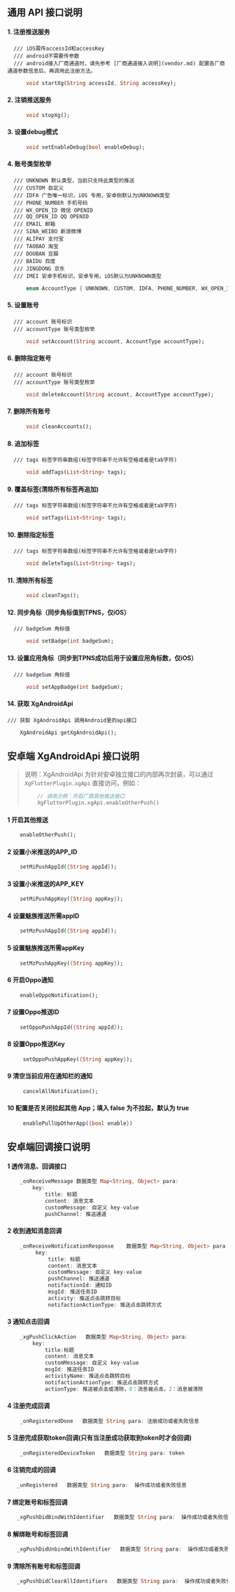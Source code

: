 ## 通用 API 接口说明

#### 1. 注册推送服务
      /// iOS需传accessId和accessKey
      /// android不需要传参数
      /// android接入厂商通道时，请先参考 [厂商通道接入说明](vendor.md) 配置各厂商通道参数信息后，再调用此注册方法。
```dart
      void startXg(String accessId, String accessKey);
```

#### 2. 注销推送服务
```dart
      void stopXg();
```

#### 3. 设置debug模式
```dart
      void setEnableDebug(bool enableDebug);
```

#### 4. 账号类型枚举
      /// UNKNOWN 默认类型，当前只支持此类型的推送
      /// CUSTOM 自定义
      /// IDFA 广告唯一标识，iOS 专用，安卓侧默认为UNKNOWN类型
      /// PHONE_NUMBER 手机号码
      /// WX_OPEN_ID 微信 OPENID
      /// QQ_OPEN_ID QQ OPENID
      /// EMAIL 邮箱
      /// SINA_WEIBO 新浪微博
      /// ALIPAY 支付宝
      /// TAOBAO 淘宝
      /// DOUBAN 豆瓣
      /// BAIDU 百度
      /// JINGDONG 京东
      /// IMEI 安卓手机标识，安卓专用，iOS默认为UNKNOWN类型
```dart
      enum AccountType { UNKNOWN, CUSTOM, IDFA, PHONE_NUMBER, WX_OPEN_ID, QQ_OPEN_ID, EMAIL, SINA_WEIBO, ALIPAY, TAOBAO, DOUBAN, FACEBOOK, TWITTER, GOOGLE, BAIDU, JINGDONG, LINKEDIN, IMEI }
```

#### 5. 设置账号
      /// account 账号标识
      /// accountType 账号类型枚举
```dart
      void setAccount(String account, AccountType accountType);
```

#### 6. 删除指定账号
      /// account 账号标识
      /// accountType 账号类型枚举
```dart
      void deleteAccount(String account, AccountType accountType);
```

#### 7. 删除所有账号
```dart
      void cleanAccounts();
```

####  8. 追加标签
      /// tags 标签字符串数组(标签字符串不允许有空格或者是tab字符)
```dart
      void addTags(List<String> tags);
```

#### 9. 覆盖标签(清除所有标签再追加)
      /// tags 标签字符串数组(标签字符串不允许有空格或者是tab字符)
```dart
      void setTags(List<String> tags);
```

#### 10. 删除指定标签
      /// tags 标签字符串数组(标签字符串不允许有空格或者是tab字符)
```dart
      void deleteTags(List<String> tags);
```

#### 11. 清除所有标签
```dart
      void cleanTags();
```

#### 12. 同步角标（同步角标值到TPNS，仅iOS）
      /// badgeSum 角标值
```dart
      void setBadge(int badgeSum);
```

#### 13. 设置应用角标（同步到TPNS成功后用于设置应用角标数，仅iOS）
      /// badgeSum 角标值
```dart
      void setAppBadge(int badgeSum);
```

#### 14. 获取 XgAndroidApi
    /// 获取 XgAndroidApi 调用Android里的api接口
```dart
    XgAndroidApi getXgAndroidApi();
```


## 安卓端 XgAndroidApi 接口说明

> 说明：XgAndroidApi 为针对安卓独立接口的内部再次封装，可以通过 `XgFlutterPlugin.xgApi` 直接访问，例如：
> ```dart
>     // 调用示例：开启厂商其他推送接口
>     XgFlutterPlugin.xgApi.enableOtherPush()
> ```

#### 1  开启其他推送
```dart
    enableOtherPush();
```

#### 2  设置小米推送的APP_ID
```dart
    setMiPushAppId({String appId});
```

#### 3  设置小米推送的APP_KEY
```dart
    setMiPushAppKey({String appKey});
```

#### 4  设置魅族推送所需appID
```dart
    setMzPushAppId({String appId});
```

#### 5  设置魅族推送所需appKey
```dart
    setMzPushAppKey({String appKey});
```

#### 6  开启Oppo通知
```dart
    enableOppoNotification();
```

#### 7  设置Oppo推送ID
```dart
    setOppoPushAppId({String appId});
```

#### 8  设置Oppo推送Key
```dart
     setOppoPushAppKey({String appKey});
```

#### 9  清空当前应用在通知栏的通知
```dart
     cancelAllNotification();
```

#### 10 配置是否关闭拉起其他 App；填入 false 为不拉起，默认为 true
```dart
     enablePullUpOtherApp({bool enable})
```

##  安卓端回调接口说明

#### 1 透传消息、回调接口
```dart
    _onReceiveMessage 数据类型 Map<String, Object> para:
        key:
            title: 标题
            content: 消息文本
            customMessage: 自定义 key-value
            pushChannel: 推送通道
```

#### 2 收到通知消息回调
```dart
    _onReceiveNotificationResponse    数据类型 Map<String, Object> para = new HashMap<>()
         key: 
             title: 标题
             content: 消息文本
             customMessage: 自定义 key-value
             pushChannel: 推送通道
             notifactionId: 通知ID
             msgId: 推送任务ID
             activity: 推送点击跳转目标
             notifactionActionType: 推送点击跳转方式
```

#### 3 通知点击回调
```dart
    _xgPushClickAction   数据类型 Map<String, Object> para:
        key: 
            title:标题
            content: 消息文本
            customMessage: 自定义 key-value
            msgId: 推送任务ID
            activityName: 推送点击跳转目标
            notifactionActionType: 推送点击跳转方式
            actionType: 推送被点击或清除，0：消息被点击，2：消息被清除
```

#### 4 注册完成回调
```dart
    _onRegisteredDone   数据类型 String para: 注册成功或者失败信息
```

#### 5 注册完成获取token回调(只有当注册成功获取到token时才会回调)
```dart
    _onRegisteredDeviceToken   数据类型 String para: token
```

#### 6 注销完成的回调
```dart
   _unRegistered   数据类型 String para:  操作成功或者失败信息
```

#### 7 绑定账号和标签回调
```dart
   _xgPushDidBindWithIdentifier   数据类型 String para:  操作成功或者失败信息
```

#### 8 解绑账号和标签回调
```dart
   _xgPushDidUnbindWithIdentifier   数据类型 String para:  操作成功或者失败信息
```

#### 9 清除所有账号和标签回调
```dart
   _xgPushDidClearAllIdentifiers   数据类型 String para:  操作成功或者失败信息
```
